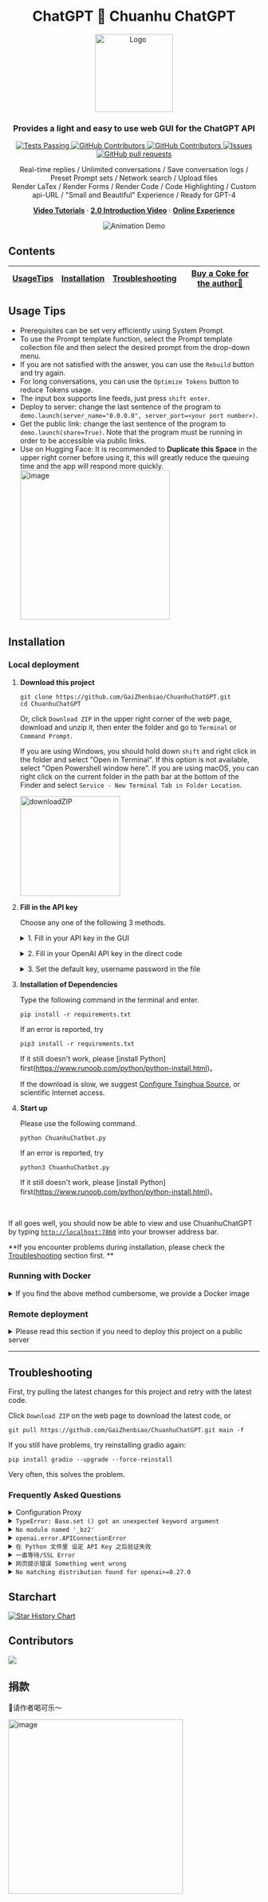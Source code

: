 <h1 align="center">ChatGPT 🐯 Chuanhu ChatGPT</h1>
<div align="center">
  <a href="https://github.com/GaiZhenBiao/ChuanhuChatGPT">
    <img src="https://user-images.githubusercontent.com/70903329/226267132-e5295925-f53a-4e9d-a221-6099583da98d.png" alt="Logo" height="156">
  </a>

  <p align="center">
    <h3>Provides a light and easy to use web GUI for the ChatGPT API</h3>
    <p align="center">
      <a href="https://github.com/GaiZhenbiao/ChuanhuChatGPT/blob/main/LICENSE">
        <img alt="Tests Passing" src="https://img.shields.io/github/license/GaiZhenbiao/ChuanhuChatGPT" />
      </a>
      <a href="https://gradio.app/">
        <img alt="GitHub Contributors" src="https://img.shields.io/badge/Base-Gradio-fb7d1a?style=flat" />
      </a>
      <a href="https://github.com/GaiZhenBiao/ChuanhuChatGPT/graphs/contributors">
        <img alt="GitHub Contributors" src="https://img.shields.io/github/contributors/GaiZhenBiao/ChuanhuChatGPT" />
      </a>
      <a href="https://github.com/GaiZhenBiao/ChuanhuChatGPT/issues">
        <img alt="Issues" src="https://img.shields.io/github/issues/GaiZhenBiao/ChuanhuChatGPT?color=0088ff" />
      </a>
      <a href="https://github.com/GaiZhenBiao/ChuanhuChatGPT/pulls">
        <img alt="GitHub pull requests" src="https://img.shields.io/github/issues-pr/GaiZhenBiao/ChuanhuChatGPT?color=0088ff" />
      </a>
      <p>
      	Real-time replies / Unlimited conversations / Save conversation logs / Preset Prompt sets / Network search / Upload files
      	<br/>
      	Render LaTex / Render Forms / Render Code / Code Highlighting / Custom api-URL / "Small and Beautiful" Experience / Ready for GPT-4
      </p>
      <a href="https://www.bilibili.com/video/BV1mo4y1r7eE"><strong>Video Tutorials</strong></a>
        ·
      <a href="https://www.bilibili.com/video/BV1184y1w7aP"><strong>2.0 Introduction Video</strong></a>
	·
      <a href="https://huggingface.co/spaces/JohnSmith9982/ChuanhuChatGPT"><strong>Online Experience</strong></a>
    </p>
    <p align="center">
      <img alt="Animation Demo" src="https://user-images.githubusercontent.com/51039745/226255695-6b17ff1f-ea8d-464f-b69b-a7b6b68fffe8.gif" />
    </p>
  </p>
</div>

## Contents
|[UsageTips](#UsageTips)|[Installation](#Installation)|[Troubleshooting](#Troubleshooting)| [Buy a Coke for the author🥤](#Donation) |
|  ----  | ----  | ----  | --- |

## Usage Tips

- Prerequisites can be set very efficiently using System Prompt.
- To use the Prompt template function, select the Prompt template collection file and then select the desired prompt from the drop-down menu.
- If you are not satisfied with the answer, you can use the `Rebuild` button and try again.
- For long conversations, you can use the `Optimize Tokens` button to reduce Tokens usage.
- The input box supports line feeds, just press `shift enter`.
- Deploy to server: change the last sentence of the program to `demo.launch(server_name="0.0.0.0", server_port=<your port number>)`.
- Get the public link: change the last sentence of the program to `demo.launch(share=True)`. Note that the program must be running in order to be accessible via public links.
- Use on Hugging Face: It is recommended to **Duplicate this Space** in the upper right corner before using it, this will greatly reduce the queuing time and the app will respond more quickly.
  <img width="300" alt="image" src="https://user-images.githubusercontent.com/51039745/223447310-e098a1f2-0dcf-48d6-bcc5-49472dd7ca0d.png">

## Installation

### Local deployment

1. **Download this project**

	```shell
	git clone https://github.com/GaiZhenbiao/ChuanhuChatGPT.git
	cd ChuanhuChatGPT
	```
	Or, click `Download ZIP` in the upper right corner of the web page, download and unzip it, then enter the folder and go to `Terminal` or `Command Prompt`.

	If you are using Windows, you should hold down `shift` and right click in the folder and select "Open in Terminal". If this option is not available, select "Open Powershell window here". If you are using macOS, you can right click on the current folder in the path bar at the bottom of the Finder and select `Service - New Terminal Tab in Folder Location`.

	<img width="200" alt="downloadZIP" src="https://user-images.githubusercontent.com/23137268/223696317-b89d2c71-c74d-4c6d-8060-a21406cfb8c8.png">

2. **Fill in the API key**

	Choose any one of the following 3 methods.

	<details><summary>1. Fill in your API key in the GUI</summary>

	Keys set this way will be cleared after the page is refreshed.

	<img width="760" alt="image" src="https://user-images.githubusercontent.com/51039745/222873756-3858bb82-30b9-49bc-9019-36e378ee624d.png"></details>
	<details><summary>2. Fill in your OpenAI API key in the direct code</summary>

	The key set in this way will become the default key. Here you can also choose whether to hide the key input box in the UI.

	<img width="525" alt="image" src="https://user-images.githubusercontent.com/51039745/223440375-d472de4b-aa7f-4eae-9170-6dc2ed9f5480.png"></details>

	<details><summary>3. Set the default key, username password in the file</summary>

	The key set in this way can be retained after pulling the project update.

	Create these two new files: `api_key.txt` and `auth.json` in the project folder.

	Fill in your API-Key in `api_key.txt`, be careful not to fill in any irrelevant content。

	Fill in your username and password in `auth.json`.

	```
	{
    "username": "Username",
    "password": "Password"
	}
	```

	</details>

3. **Installation of Dependencies**

	Type the following command in the terminal and enter.

	```shell
	pip install -r requirements.txt
	```

	If an error is reported, try

	```shell
	pip3 install -r requirements.txt
	```

	If it still doesn't work, please [install Python] first(https://www.runoob.com/python/python-install.html)。

	If the download is slow, we suggest [Configure Tsinghua Source](https://mirrors.tuna.tsinghua.edu.cn/help/pypi/), or scientific Internet access.

4. **Start up**

	Please use the following command.

	```shell
	python ChuanhuChatbot.py
	```

	If an error is reported, try

	```shell
	python3 ChuanhuChatbot.py
	```

	If it still doesn't work, please [install Python] first(https://www.runoob.com/python/python-install.html)。
<br />

If all goes well, you should now be able to view and use ChuanhuChatGPT by typing [`http://localhost:7860`](http://localhost:7860) into your browser address bar.

**If you encounter problems during installation, please check the [Troubleshooting](#Troubleshooting) section first. **

### Running with Docker

<details><summary>If you find the above method cumbersome, we provide a Docker image</summary>

#### Pull Image

```shell
docker pull tuchuanhuhuhu/chuanhuchatgpt:latest
```

#### Run

```shell
docker run -d --name chatgpt \
	-e my_api_key="Replace with API" \
	-e USERNAME="Replace with username" \
	-e PASSWORD="Replace with password" \
	-v ~/chatGPThistory:/app/history \
	-p 7860:7860 \
	tuchuanhuhuhu/chuanhuchatgpt:latest
```

Note: The `USERNAME` and `PASSWORD` lines can be omitted. If omitted, authentication will not be enabled.

#### View run status
```shell
docker logs chatgpt
```

#### You can also modify the script and build the image manually

```shell
docker build -t chuanhuchatgpt:latest .
```
</details>


### Remote deployment

<details><summary>Please read this section if you need to deploy this project on a public server</summary>

### Deploy to a public server

Change the last sentence to read

```
demo.queue().launch(server_name="0.0.0.0", server_port=7860, share=False) # 可自定义端口
```
### Protect page with account password

Change the last sentence to read

```
demo.queue().launch(server_name="0.0.0.0", server_port=7860,auth=("fill in username here", "fill in password here")) # You can set username and password
```

### Configuring Nginx Reverse Proxy

Note: Configuring a reverse proxy is not required. If you need to use a domain name, you need to configure an Nginx reverse proxy.

Also: Currently, after configuring authentication, Nginx must be configured with SSL, otherwise [Cookie mismatch issue](https://github.com/GaiZhenbiao/ChuanhuChatGPT/issues/89) will occur.

Adding a standalone profile.
```nginx
server {
	listen 80;
	server_name /domain/; # Please fill in the domain name you set
	access_log off;
	error_log off;
	location / {
		proxy_pass http://127.0.0.1:7860;   # Note the port number
		proxy_redirect off;
		proxy_set_header Host $host;
		proxy_set_header X-Real-IP $remote_addr;
		proxy_set_header X-Forwarded-For $proxy_add_x_forwarded_for;
		proxy_set_header Upgrade $http_upgrade;		# Websocket configuration
		proxy_set_header Connection $connection_upgrade;		#Websocket configuration
		proxy_max_temp_file_size 0;
		client_max_body_size 10m;
		client_body_buffer_size 128k;
		proxy_connect_timeout 90;
		proxy_send_timeout 90;
		proxy_read_timeout 90;
		proxy_buffer_size 4k;
		proxy_buffers 4 32k;
		proxy_busy_buffers_size 64k;
		proxy_temp_file_write_size 64k;
	}
}
```

Modify the `nginx.conf` configuration file (usually in `/etc/nginx/nginx.conf`) and add the following configuration to the http section.
(this step is to configure the websocket connection, if previously configured can be ignored)
```nginx
map $http_upgrade $connection_upgrade {
  default upgrade;
  ''      close;
  }
```

In order to configure both domain access and authentication, you need to configure the SSL certificate, you can refer to [this blog](https://www.gzblog.tech/2020/12/25/how-to-config-hexo/#%E9%85%8D%E7%BD%AEHTTPS) for one-click configuration


### Enabling HTTPS for ChuanhuChatGPT using Docker all the way

If your VPS port 80 and 443 are not occupied, then you can consider the following method, just bind your domain name to your VPS IP in advance. This method is provided by [@iskoldt-X](https://github.com/iskoldt-X).

First, run [nginx-proxy](https://github.com/nginx-proxy/nginx-proxy)

```
docker run --detach \
    --name nginx-proxy \
    --publish 80:80 \
    --publish 443:443 \
    --volume certs:/etc/nginx/certs \
    --volume vhost:/etc/nginx/vhost.d \
    --volume html:/usr/share/nginx/html \
    --volume /var/run/docker.sock:/tmp/docker.sock:ro \
    nginxproxy/nginx-proxy
```
Next, run [acme-companion](https://github.com/nginx-proxy/acme-companion), which is the container used to automatically request TLS certificates

```
docker run --detach \
    --name nginx-proxy-acme \
    --volumes-from nginx-proxy \
    --volume /var/run/docker.sock:/var/run/docker.sock:ro \
    --volume acme:/etc/acme.sh \
    --env "DEFAULT_EMAIL=your email (for TLS certificate request)" \
    nginxproxy/acme-companion
```

Finally, you can run ChuanhuChatGPT
```
docker run -d --name chatgpt \
	-e my_api_key="Your API" \
	-e USERNAME="Replace with username" \
	-e PASSWORD="Replace with password" \
	-v ~/chatGPThistory:/app/history \
	-e VIRTUAL_HOST=Your domain name \
	-e VIRTUAL_PORT=7860 \
	-e LETSENCRYPT_HOST=Your domain name \
	tuchuanhuhuhu/chuanhuchatgpt:latest
```
This will enable automatic application of TLS certificate and HTTPS for ChuanhuChatGPT.
</details>

---

## Troubleshooting

First, try pulling the latest changes for this project and retry with the latest code.

Click `Download ZIP` on the web page to download the latest code, or
```shell
git pull https://github.com/GaiZhenbiao/ChuanhuChatGPT.git main -f
```

If you still have problems, try reinstalling gradio again:

```
pip install gradio --upgrade --force-reinstall
```

Very often, this solves the problem.

### Frequently Asked Questions

<details><summary>Configuration Proxy</summary>

OpenAI does not allow the use of the API in unsupported regions, otherwise it may result in the account being winded up. Example proxy configurations are given below.

In the Clash configuration file, add.

```
rule-providers:
  private:
    type: http
    behavior: domain
    url: "https://cdn.jsdelivr.net/gh/Loyalsoldier/clash-rules@release/lancidr.txt"
    path: ./ruleset/ads.yaml
    interval: 86400

rules:
 - RULE-SET,private,DIRECT
 - DOMAIN-SUFFIX,openai.com,your proxy rules
```

If you use Surge, add to the configuration file.

```
[Rule]
DOMAIN-SET,https://cdn.jsdelivr.net/gh/Loyalsoldier/surge-rules@release/private.txt,DIRECT
DOMAIN-SUFFIX,openai.com,your proxy rules
```
Note that if you already have corresponding fields, please merge these rules into the existing fields, otherwise the proxy software will report an error.

</details>

<details><summary><code>TypeError: Base.set () got an unexpected keyword argument</code></summary>

This is because Chuanhu ChatGPT keeps pace with Gradio development, and your Gradio version is too old. Please upgrade the dependency on.

```
pip install -r requirements.txt --upgrade
```
</details>

<details><summary><code>No module named '_bz2'</code></summary>

> Deployed on CentOS7.6,Python3.11.0, last error is ModuleNotFoundError. no module named '_bz2'

Download the `bzip` compiler environment before installing python

```
sudo yum install bzip2-devel
```
</details>

<details><summary><code>openai.error.APIConnectionError</code></summary>

> 如果有人也出现了`openai.error.APIConnectionError`提示的报错，那可能是`urllib3`的版本导致的。`urllib3`版本大于`1.25.11`，就会出现这个问题。
>
> 解决方案是卸载`urllib3`然后重装至`1.25.11`版本再重新运行一遍就可以

参见：[#5](https://github.com/GaiZhenbiao/ChuanhuChatGPT/issues/5)

在终端或命令提示符中卸载`urllib3`

```
pip uninstall urllib3
```

然后，通过使用指定版本号的`pip install`命令来安装所需的版本：

```
pip install urllib3==1.25.11
```

参考自：
[解决OpenAI API 挂了代理还是连接不上的问题](https://zhuanlan.zhihu.com/p/611080662)
</details>

<details><summary><code>在 Python 文件里 设定 API Key 之后验证失败</code></summary>

> 在ChuanhuChatbot.py中设置APIkey后验证出错，提示“发生了未知错误Orz”

参见：[#26](https://github.com/GaiZhenbiao/ChuanhuChatGPT/issues/26)
</details>

<details><summary><code>一直等待/SSL Error</code></summary>

> 更新脚本文件后，SSLError [#49](https://github.com/GaiZhenbiao/ChuanhuChatGPT/issues/49)
>
> 跑起来之后，输入问题好像就没反应了，也没报错 [#25](https://github.com/GaiZhenbiao/ChuanhuChatGPT/issues/25)
>
> ```
> requests.exceptions.SSLError: HTTPSConnectionPool(host='api.openai.com', port=443): Max retries exceeded with url: /v1/chat/completions (Caused by SSLError(SSLEOFError(8, 'EOF occurred in violation of protocol (_ssl.c:1129)')))
> ```

请参考配置代理部分，将`openai.com`加入你使用的代理App的代理规则。注意不要将`127.0.0.1`加入代理，否则会有下一个错误。

</details>

<details><summary><code>网页提示错误 Something went wrong</code></summary>

> ```
> Something went wrong
> Expecting value: 1ine 1 column 1 (char o)
> ```

出现这个错误的原因是`127.0.0.1`被代理了，导致网页无法和后端通信。请设置代理软件，将`127.0.0.1`加入直连（具体方法见上面“一直等待/SSL Error”部分）。
</details>

<details><summary><code>No matching distribution found for openai>=0.27.0</code></summary>

`openai`这个依赖已经被移除了。请尝试下载最新版脚本。
</details>

## Starchart

[![Star History Chart](https://api.star-history.com/svg?repos=GaiZhenbiao/ChuanhuChatGPT&type=Date)](https://star-history.com/#GaiZhenbiao/ChuanhuChatGPT&Date)

## Contributors

<a href="https://github.com/GaiZhenbiao/ChuanhuChatGPT/graphs/contributors">
  <img src="https://contrib.rocks/image?repo=GaiZhenbiao/ChuanhuChatGPT" />
</a>

## 捐款

🐯请作者喝可乐～

<img width="350" alt="image" src="https://user-images.githubusercontent.com/51039745/223626874-f471e5f5-8a06-43d5-aa31-9d2575b6f631.JPG">
